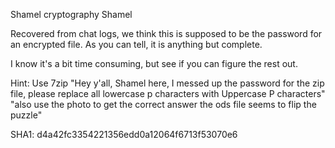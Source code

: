 Shamel cryptography
Shamel

Recovered from chat logs, we think this is supposed to be the password for an encrypted file. As you can tell, it is anything but complete.

I know it's a bit time consuming, but see if you can figure the rest out.

Hint: Use 7zip "Hey y'all, Shamel here, I messed up the password for the zip file, please replace all lowercase p characters with Uppercase P characters" "also use the photo to get the correct answer the ods file seems to flip the puzzle"

SHA1: d4a42fc3354221356edd0a12064f6713f53070e6

